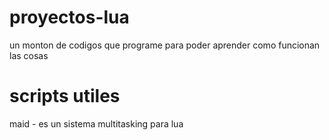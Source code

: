 # proyectos-lua
un monton de codigos que programe para poder aprender como funcionan las cosas

# scripts utiles
maid - es un sistema multitasking para lua
